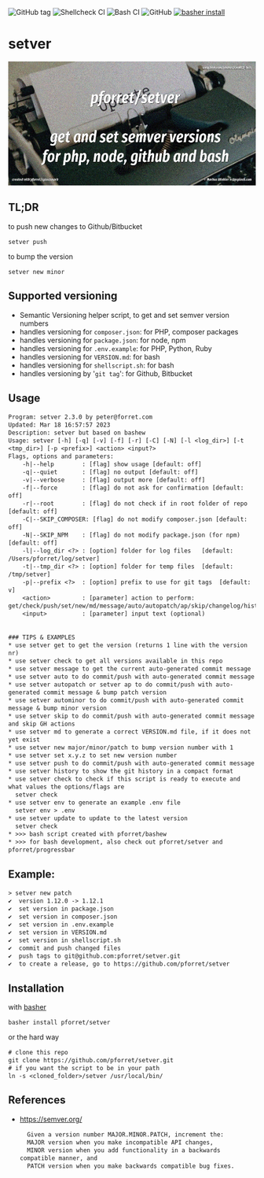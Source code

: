 ![GitHub tag](https://img.shields.io/github/v/tag/pforret/setver)
![Shellcheck CI](https://github.com/pforret/setver/workflows/Shellcheck%20CI/badge.svg)
![Bash CI](https://github.com/pforret/setver/workflows/Bash%20CI/badge.svg)
![GitHub](https://img.shields.io/github/license/pforret/setver)
[![basher install](https://img.shields.io/badge/basher-install-white?logo=gnu-bash&style=flat)](https://basher.gitparade.com/package/)

# setver
![setver logo](setver.jpg)

## TL;DR

to push new changes to Github/Bitbucket

    setver push
    
to bump the version 

    setver new minor
    
## Supported versioning 

* Semantic Versioning helper script, to get and set semver version numbers
* handles versioning for `composer.json`: for PHP, composer packages
* handles versioning for `package.json`: for node, npm
* handles versioning for `.env.example`: for PHP, Python, Ruby
* handles versioning for `VERSION.md`: for bash
* handles versioning for `shellscript.sh`: for bash
* handles versioning by '`git tag`': for Github, Bitbucket

## Usage
```
Program: setver 2.3.0 by peter@forret.com
Updated: Mar 18 16:57:57 2023
Description: setver but based on bashew
Usage: setver [-h] [-q] [-v] [-f] [-r] [-C] [-N] [-l <log_dir>] [-t <tmp_dir>] [-p <prefix>] <action> <input?>
Flags, options and parameters:
    -h|--help        : [flag] show usage [default: off]
    -q|--quiet       : [flag] no output [default: off]
    -v|--verbose     : [flag] output more [default: off]
    -f|--force       : [flag] do not ask for confirmation [default: off]
    -r|--root        : [flag] do not check if in root folder of repo [default: off]
    -C|--SKIP_COMPOSER: [flag] do not modify composer.json [default: off]
    -N|--SKIP_NPM    : [flag] do not modify package.json (for npm) [default: off]
    -l|--log_dir <?> : [option] folder for log files   [default: /Users/pforret/log/setver]
    -t|--tmp_dir <?> : [option] folder for temp files  [default: /tmp/setver]
    -p|--prefix <?>  : [option] prefix to use for git tags  [default: v]
    <action>         : [parameter] action to perform: get/check/push/set/new/md/message/auto/autopatch/ap/skip/changelog/history
    <input>          : [parameter] input text (optional)
                                                                                                             
                                  
### TIPS & EXAMPLES
* use setver get to get the version (returns 1 line with the version nr)
* use setver check to get all versions available in this repo
* use setver message to get the current auto-generated commit message
* use setver auto to do commit/push with auto-generated commit message
* use setver autopatch or setver ap to do commit/push with auto-generated commit message & bump patch version
* use setver autominor to do commit/push with auto-generated commit message & bump minor version
* use setver skip to do commit/push with auto-generated commit message and skip GH actions
* use setver md to generate a correct VERSION.md file, if it does not yet exist
* use setver new major/minor/patch to bump version number with 1
* use setver set x.y.z to set new version number
* use setver push to do commit/push with auto-generated commit message
* use setver history to show the git history in a compact format
* use setver check to check if this script is ready to execute and what values the options/flags are
  setver check
* use setver env to generate an example .env file
  setver env > .env
* use setver update to update to the latest version
  setver check
* >>> bash script created with pforret/bashew
* >>> for bash development, also check out pforret/setver and pforret/progressbar
```

## Example:

    > setver new patch   
    ✔  version 1.12.0 -> 1.12.1
    ✔  set version in package.json
    ✔  set version in composer.json
    ✔  set version in .env.example
    ✔  set version in VERSION.md
    ✔  set version in shellscript.sh
    ✔  commit and push changed files
    ✔  push tags to git@github.com:pforret/setver.git
    ✔  to create a release, go to https://github.com/pforret/setver


## Installation

with [basher](https://github.com/basherpm/basher)

    basher install pforret/setver

or the hard way

    # clone this repo
    git clone https://github.com/pforret/setver.git
    # if you want the script to be in your path
    ln -s <cloned_folder>/setver /usr/local/bin/

## References
* https://semver.org/

		Given a version number MAJOR.MINOR.PATCH, increment the:
		MAJOR version when you make incompatible API changes,
		MINOR version when you add functionality in a backwards compatible manner, and
		PATCH version when you make backwards compatible bug fixes.

